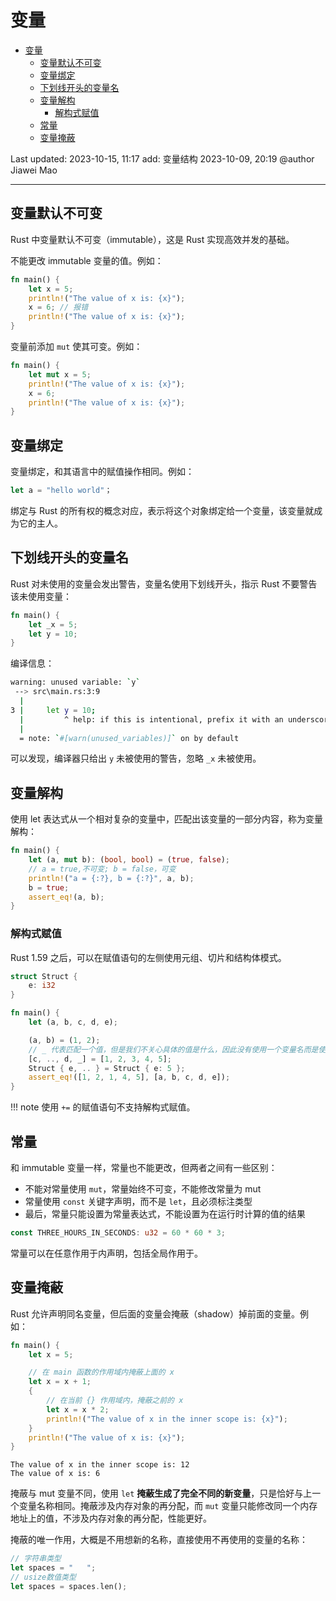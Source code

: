 # 变量

- [变量](#变量)
  - [变量默认不可变](#变量默认不可变)
  - [变量绑定](#变量绑定)
  - [下划线开头的变量名](#下划线开头的变量名)
  - [变量解构](#变量解构)
    - [解构式赋值](#解构式赋值)
  - [常量](#常量)
  - [变量掩蔽](#变量掩蔽)

Last updated: 2023-10-15, 11:17
add: 变量结构
2023-10-09, 20:19
@author Jiawei Mao
****

## 变量默认不可变

Rust 中变量默认不可变（immutable），这是 Rust 实现高效并发的基础。

不能更改 immutable 变量的值。例如：

```rust
fn main() {
    let x = 5;
    println!("The value of x is: {x}");
    x = 6; // 报错
    println!("The value of x is: {x}");
}
```

变量前添加 `mut` 使其可变。例如：

```rust
fn main() {
    let mut x = 5;
    println!("The value of x is: {x}");
    x = 6;
    println!("The value of x is: {x}");
}
```

## 变量绑定

变量绑定，和其语言中的赋值操作相同。例如：

```rust
let a = "hello world"；
```

绑定与 Rust 的所有权的概念对应，表示将这个对象绑定给一个变量，该变量就成为它的主人。

## 下划线开头的变量名

Rust 对未使用的变量会发出警告，变量名使用下划线开头，指示 Rust 不要警告该未使用变量：

```rust
fn main() {
    let _x = 5;
    let y = 10;
}
```

编译信息：

```sh
warning: unused variable: `y`                                                                                                              
 --> src\main.rs:3:9
  |
3 |     let y = 10;
  |         ^ help: if this is intentional, prefix it with an underscore: `_y`
  |
  = note: `#[warn(unused_variables)]` on by default
```

可以发现，编译器只给出 `y` 未被使用的警告，忽略 `_x` 未被使用。

## 变量解构

使用 let 表达式从一个相对复杂的变量中，匹配出该变量的一部分内容，称为变量解构：

```rust
fn main() {
    let (a, mut b): (bool, bool) = (true, false);
    // a = true,不可变; b = false，可变
    println!("a = {:?}, b = {:?}", a, b);
    b = true;
    assert_eq!(a, b);
}
```

### 解构式赋值

Rust 1.59 之后，可以在赋值语句的左侧使用元组、切片和结构体模式。

```rust
struct Struct {
    e: i32
}

fn main() {
    let (a, b, c, d, e);

    (a, b) = (1, 2);
    // _ 代表匹配一个值，但是我们不关心具体的值是什么，因此没有使用一个变量名而是使用了 _
    [c, .., d, _] = [1, 2, 3, 4, 5];
    Struct { e, .. } = Struct { e: 5 };
    assert_eq!([1, 2, 1, 4, 5], [a, b, c, d, e]);
}
```

!!! note
    使用 `+=` 的赋值语句不支持解构式赋值。

## 常量

和 immutable 变量一样，常量也不能更改，但两者之间有一些区别：

- 不能对常量使用 `mut`，常量始终不可变，不能修改常量为 mut
- 常量使用 `const` 关键字声明，而不是 `let`，且必须标注类型
- 最后，常量只能设置为常量表达式，不能设置为在运行时计算的值的结果

```rust
const THREE_HOURS_IN_SECONDS: u32 = 60 * 60 * 3;
```

常量可以在任意作用于内声明，包括全局作用于。

## 变量掩蔽

Rust 允许声明同名变量，但后面的变量会掩蔽（shadow）掉前面的变量。例如：

```rust
fn main() {
    let x = 5;

    // 在 main 函数的作用域内掩蔽上面的 x
    let x = x + 1;
    {
        // 在当前 {} 作用域内，掩蔽之前的 x
        let x = x * 2;
        println!("The value of x in the inner scope is: {x}");
    }
    println!("The value of x is: {x}");
}
```

```
The value of x in the inner scope is: 12
The value of x is: 6
```

掩蔽与 mut 变量不同，使用 `let` **掩蔽生成了完全不同的新变量**，只是恰好与上一个变量名称相同。掩蔽涉及内存对象的再分配，而 `mut` 变量只能修改同一个内存地址上的值，不涉及内存对象的再分配，性能更好。

掩蔽的唯一作用，大概是不用想新的名称，直接使用不再使用的变量的名称：

```rust
// 字符串类型
let spaces = "   ";
// usize数值类型
let spaces = spaces.len();
```


